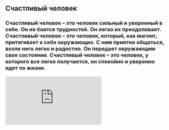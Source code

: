 ## Счастливый человек




### Счастливый человек – это человек сильный и уверенный в себе. Он не боится трудностей. Он легко их преодолевает. Счастливый человек – это человек, который, как магнит, притягивает к себе окружающих. С ним приятно общаться, возле него легко и радостно. Он передает окружающим свое состояние. Счастливый человек – это человек, у которого все легко получается, он спокойно и уверенно идет по жизни.

![почти я](https://proprikol.ru/kartinki/kartinki-schastlivyh-lyudej-50-foto.html)